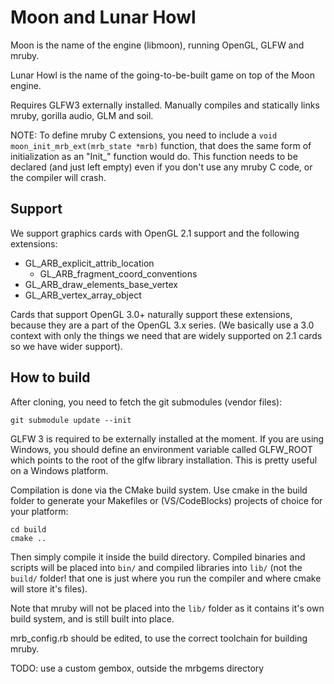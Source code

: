 # Moon and Lunar Howl

Moon is the name of the engine (libmoon), running OpenGL, GLFW and mruby.

Lunar Howl is the name of the going-to-be-built game on top of the Moon engine.

Requires GLFW3 externally installed. Manually compiles and statically links
mruby, gorilla audio, GLM and soil.

NOTE: To define mruby C extensions, you need to include a `void moon_init_mrb_ext(mrb_state *mrb)`
function, that does the same form of initialization as an "Init_<name>" function would do. This
function needs to be declared (and just left empty) even if you don't use any mruby C code, or
the compiler will crash.

## Support

We support graphics cards with OpenGL 2.1 support and the following extensions:

- GL_ARB_explicit_attrib_location
  - GL_ARB_fragment_coord_conventions
- GL_ARB_draw_elements_base_vertex
- GL_ARB_vertex_array_object

Cards that support OpenGL 3.0+ naturally support these extensions, because they
are a part of the OpenGL 3.x series. (We basically use a 3.0 context with only
the things we need that are widely supported on 2.1 cards so we have wider support).

## How to build

After cloning, you need to fetch the git submodules (vendor files):

```
git submodule update --init
```

GLFW 3 is required to be externally installed at the moment. If you are using Windows, you should
define an environment variable called GLFW_ROOT which points to the root of the glfw library
installation. This is pretty useful on a Windows platform.

Compilation is done via the CMake build system. Use cmake in the build folder to generate your
Makefiles or (VS/CodeBlocks) projects of choice for your platform:

```
cd build
cmake ..
```

Then simply compile it inside the build directory. Compiled binaries and scripts will be placed into
`bin/` and compiled libraries into `lib/` (not the `build/` folder! that one is just where you run
the compiler and where cmake will store it's files).

Note that mruby will not be placed into the `lib/` folder as it contains it's own build system,
and is still built into place.

mrb_config.rb should be edited, to use the correct toolchain for building mruby.

TODO: use a custom gembox, outside the mrbgems directory


